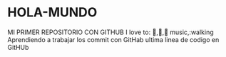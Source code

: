 # HOLA-MUNDO
MI PRIMER REPOSITORIO CON GITHUB
I love to: :mate:,:car:,:beer: music,:walking
Aprendiendo a trabajar los commit con GitHab
ultima linea de codigo en GitHUb
